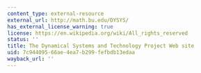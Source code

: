 ```yaml
---
content_type: external-resource
external_url: http://math.bu.edu/DYSYS/
has_external_license_warning: true
license: https://en.wikipedia.org/wiki/All_rights_reserved
status: ''
title: The Dynamical Systems and Technology Project Web site
uid: 7c944095-66ae-4ea7-b299-fefbdb13edaa
wayback_url: ''
---
```

